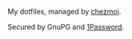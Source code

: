 My dotfiles, managed by [chezmoi](https://github.com/twpayne/chezmoi).

Secured by GnuPG and [1Password](https://www.1password.com).
